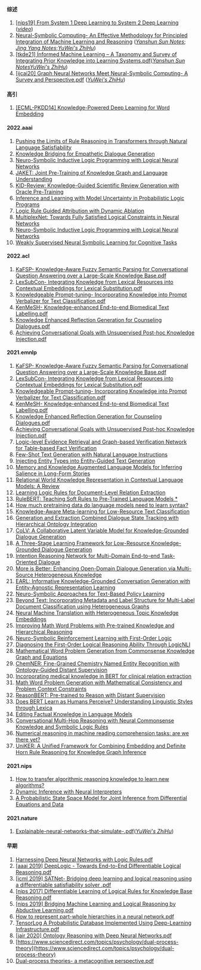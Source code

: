 
#### 综述
1. [[nips19] From System 1 Deep Learning to System 2 Deep Learning](http://www.iro.umontreal.ca/~bengioy/AAAI-9feb2020.pdf) ([_video_](https://www.bilibili.com/video/BV1JX4y1K7nZ))
2. [Neural-Symbolic Computing- An Effective Methodology for Principled Integration of Machine Learning and Reasoning](https://arxiv.org/abs/1905.06088v1) ([_Yanshun Sun Notes_](https://zhuanlan.zhihu.com/p/569194269); [_Jing Yang Notes_]();[_YuWei's ZhiHu_](https://zhuanlan.zhihu.com/p/552723425))
3. [[tkde21] Informed Machine Learning – A Taxonomy and Survey of Integrating Prior Knowledge into Learning Systems.pdf](https://github.com/ICTKC/MustReadPapers_DPC/files/6723067/tkde21.Informed.Machine.Learning.A.Taxonomy.and.Survey.of.Integrating.Prior.Knowledge.into.Learning.Systems.pdf)([_Yanshun Sun Notes_](https://zhuanlan.zhihu.com/p/568100411)[_YuWei's ZhiHu_](https://zhuanlan.zhihu.com/p/555493207))
4. [[ijcai20] Graph Neural Networks Meet Neural-Symbolic Computing- A Survey and Perspective.pdf](https://github.com/ICTKC/MustReadPapers_DPC/files/6682301/ijcai20.Graph.Neural.Networks.Meet.Neural-Symbolic.Computing-.A.Survey.and.Perspective.pdf) ([_YuWei's ZhiHu_](https://zhuanlan.zhihu.com/p/552721227))

#### 高引
1. [[ECML-PKDD14] Knowledge-Powered Deep Learning for Word Embedding](https://www.microsoft.com/en-us/research/publication/knowledge-powered-deep-learning-for-word-embedding/)

#### 2022.aaai
1. [Pushing the Limits of Rule Reasoning in Transformers through Natural Language Satisfiability](https://aaai-2022.virtualchair.net/poster_aaai11028)
2. [Knowledge Bridging for Empathetic Dialogue Generation](https://aaai-2022.virtualchair.net/poster_aaai8261)
3. [Neuro-Symbolic Inductive Logic Programming with Logical Neural Networks](https://aaai-2022.virtualchair.net/poster_aaai9950)
4. [JAKET: Joint Pre-Training of Knowledge Graph and Language Understanding](https://aaai-2022.virtualchair.net/poster_aaai4850)
5. [KID-Review: Knowledge-Guided Scientific Review Generation with Oracle Pre-Training](https://aaai-2022.virtualchair.net/poster_aaai4805)
6. [Inference and Learning with Model Uncertainty in Probabilistic Logic Programs](https://aaai-2022.virtualchair.net/poster_aaai3743)
7. [Logic Rule Guided Attribution with Dynamic Ablation](https://aaai-2022.virtualchair.net/poster_aaai6542)
8. [MultiplexNet: Towards Fully Satisfied Logical Constraints in Neural Networks](https://aaai-2022.virtualchair.net/poster_aaai2312)
9. [Neuro-Symbolic Inductive Logic Programming with Logical Neural Networks](https://aaai-2022.virtualchair.net/poster_aaai9950)
10. [Weakly Supervised Neural Symbolic Learning for Cognitive Tasks](https://aaai-2022.virtualchair.net/poster_aaai988)


#### 2022.acl
1. [KaFSP- Knowledge-Aware Fuzzy Semantic Parsing for Conversational Question Answering over a Large-Scale Knowledge Base.pdf](https://github.com/ICTKC/Papers_DPC/files/8860698/2022.acl-long.35KaFSP-.Knowledge-Aware.Fuzzy.Semantic.Parsing.for.Conversational.Question.Answering.over.a.Large-Scale.Knowledge.Base.pdf)
2. [LexSubCon- Integrating Knowledge from Lexical Resources into Contextual Embeddings for Lexical Substitution.pdf](https://github.com/ICTKC/Papers_DPC/files/8860699/2022.acl-long.87-abs.LexSubCon-.Integrating.Knowledge.from.Lexical.Resources.into.Contextual.Embeddings.for.Lexical.Substitution.pdf)
3. [Knowledgeable Prompt-tuning- Incorporating Knowledge into Prompt Verbalizer for Text Classification.pdf](https://github.com/ICTKC/Papers_DPC/files/8860700/2022.acl-long.158-Knowledgeable.Prompt-tuning-.Incorporating.Knowledge.into.Prompt.Verbalizer.for.Text.Classification.pdf)
4. [KenMeSH- Knowledge-enhanced End-to-end Biomedical Text Labelling.pdf](https://github.com/ICTKC/Papers_DPC/files/8860701/2022.acl-long.210-.KenMeSH-.Knowledge-enhanced.End-to-end.Biomedical.Text.Labelling.pdf)
5. [Knowledge Enhanced Reflection Generation for Counseling Dialogues.pdf](https://github.com/ICTKC/Papers_DPC/files/8860703/2022.acl-long.221-Knowledge.Enhanced.Reflection.Generation.for.Counseling.Dialogues.pdf)
6. [Achieving Conversational Goals with Unsupervised Post-hoc Knowledge Injection.pdf](https://github.com/ICTKC/Papers_DPC/files/8860704/2022.acl-long.224-Achieving.Conversational.Goals.with.Unsupervised.Post-hoc.Knowledge.Injection.pdf)



#### 2021.emnlp
1. [KaFSP- Knowledge-Aware Fuzzy Semantic Parsing for Conversational Question Answering over a Large-Scale Knowledge Base.pdf](https://github.com/ICTKC/Papers_DPC/files/8860698/2022.acl-long.35KaFSP-.Knowledge-Aware.Fuzzy.Semantic.Parsing.for.Conversational.Question.Answering.over.a.Large-Scale.Knowledge.Base.pdf)
2. [LexSubCon- Integrating Knowledge from Lexical Resources into Contextual Embeddings for Lexical Substitution.pdf](https://github.com/ICTKC/Papers_DPC/files/8860699/2022.acl-long.87-abs.LexSubCon-.Integrating.Knowledge.from.Lexical.Resources.into.Contextual.Embeddings.for.Lexical.Substitution.pdf)
3. [Knowledgeable Prompt-tuning- Incorporating Knowledge into Prompt Verbalizer for Text Classification.pdf](https://github.com/ICTKC/Papers_DPC/files/8860700/2022.acl-long.158-Knowledgeable.Prompt-tuning-.Incorporating.Knowledge.into.Prompt.Verbalizer.for.Text.Classification.pdf)
4. [KenMeSH- Knowledge-enhanced End-to-end Biomedical Text Labelling.pdf](https://github.com/ICTKC/Papers_DPC/files/8860701/2022.acl-long.210-.KenMeSH-.Knowledge-enhanced.End-to-end.Biomedical.Text.Labelling.pdf)
5. [Knowledge Enhanced Reflection Generation for Counseling Dialogues.pdf](https://github.com/ICTKC/Papers_DPC/files/8860703/2022.acl-long.221-Knowledge.Enhanced.Reflection.Generation.for.Counseling.Dialogues.pdf)
6. [Achieving Conversational Goals with Unsupervised Post-hoc Knowledge Injection.pdf](https://github.com/ICTKC/Papers_DPC/files/8860704/2022.acl-long.224-Achieving.Conversational.Goals.with.Unsupervised.Post-hoc.Knowledge.Injection.pdf)
7. [Logic-level Evidence Retrieval and Graph-based Verification Network for Table-based Fact Verification](https://aclanthology.org/2021.emnlp-main.16/)
8. [Few-Shot Text Generation with Natural Language Instructions](https://aclanthology.org/2021.emnlp-main.32/)
9. [Injecting Entity Types into Entity-Guided Text Generation](https://aclanthology.org/2021.emnlp-main.56/)
10. [Memory and Knowledge Augmented Language Models for Inferring Salience in Long-Form Stories](https://aclanthology.org/2021.emnlp-main.65/)
11. [Relational World Knowledge Representation in Contextual Language Models: A Review](https://aclanthology.org/2021.emnlp-main.81/)
12. [Learning Logic Rules for Document-Level Relation Extraction](https://aclanthology.org/2021.emnlp-main.95/)
13. [RuleBERT: Teaching Soft Rules to Pre-Trained Language Models *](https://aclanthology.org/2021.emnlp-main.110/)
14. [How much pretraining data do language models need to learn syntax?](https://aclanthology.org/2021.emnlp-main.118/)
15. [Knowledge-Aware Meta-learning for Low-Resource Text Classification](https://aclanthology.org/2021.emnlp-main.136/)
16. [Generation and Extraction Combined Dialogue State Tracking with Hierarchical Ontology Integration](https://aclanthology.org/2021.emnlp-main.171/)
17. [CoLV: A Collaborative Latent Variable Model for Knowledge-Grounded Dialogue Generation](https://aclanthology.org/2021.emnlp-main.172/)
18. [A Three-Stage Learning Framework for Low-Resource Knowledge-Grounded Dialogue Generation](https://aclanthology.org/2021.emnlp-main.173/)
19. [Intention Reasoning Network for Multi-Domain End-to-end Task-Oriented Dialogue](https://aclanthology.org/2021.emnlp-main.174/)
20. [More is Better: Enhancing Open-Domain Dialogue Generation via Multi-Source Heterogeneous Knowledge](https://aclanthology.org/2021.emnlp-main.175/)
21. [EARL: Informative Knowledge-Grounded Conversation Generation with Entity-Agnostic Representation Learning](https://aclanthology.org/2021.emnlp-main.184/)
22. [Neuro-Symbolic Approaches for Text-Based Policy Learning](https://aclanthology.org/2021.emnlp-main.245/)
23. [Beyond Text: Incorporating Metadata and Label Structure for Multi-Label Document Classification using Heterogeneous Graphs](https://aclanthology.org/2021.emnlp-main.253/)
24. [Neural Machine Translation with Heterogeneous Topic Knowledge Embeddings](https://aclanthology.org/2021.emnlp-main.256/)
25. [Improving Math Word Problems with Pre-trained Knowledge and Hierarchical Reasoning](https://aclanthology.org/2021.emnlp-main.272/)
26. [Neuro-Symbolic Reinforcement Learning with First-Order Logic](https://aclanthology.org/2021.emnlp-main.283/)
27. [Diagnosing the First-Order Logical Reasoning Ability Through LogicNLI](https://aclanthology.org/2021.emnlp-main.303/)
28. [Mathematical Word Problem Generation from Commonsense Knowledge Graph and Equations](https://aclanthology.org/2021.emnlp-main.348/)
29. [ChemNER: Fine-Grained Chemistry Named Entity Recognition with Ontology-Guided Distant Supervision](https://aclanthology.org/2021.emnlp-main.424/)
30. [Incorporating medical knowledge in BERT for clinical relation extraction](https://aclanthology.org/2021.emnlp-main.435/)
31. [Math Word Problem Generation with Mathematical Consistency and Problem Context Constraints](https://aclanthology.org/2021.emnlp-main.484/)
32. [ReasonBERT: Pre-trained to Reason with Distant Supervision](https://aclanthology.org/2021.emnlp-main.494/)
33. [Does BERT Learn as Humans Perceive? Understanding Linguistic Styles through Lexica](https://aclanthology.org/2021.emnlp-main.510/)
34. [Editing Factual Knowledge in Language Models](https://aclanthology.org/2021.emnlp-main.522/)
35. [Conversational Multi-Hop Reasoning with Neural Commonsense Knowledge and Symbolic Logic Rules](https://aclanthology.org/2021.emnlp-main.588/)
36. [Numerical reasoning in machine reading comprehension tasks: are we there yet?](https://aclanthology.org/2021.emnlp-main.759/)
37. [UniKER: A Unified Framework for Combining Embedding and Definite Horn Rule Reasoning for Knowledge Graph Inference](https://aclanthology.org/2021.emnlp-main.769/)


#### 2021.nips
1. [How to transfer algorithmic reasoning knowledge to learn new algorithms?](https://proceedings.neurips.cc/paper/2021/hash/a2802cade04644083dcde1c8c483ed9a-Abstract.html)
2. [Dynamic Inference with Neural Interpreters](https://proceedings.neurips.cc/paper/2021/hash/5b4e9aa703d0bfa11041debaa2d1b633-Abstract.html)
3. [A Probabilistic State Space Model for Joint Inference from Differential Equations and Data](https://proceedings.neurips.cc/paper/2021/hash/6734fa703f6633ab896eecbdfad8953a-Abstract.html)

#### 2021.nature
1. [Explainable-neural-networks-that-simulate-.pdf](https://github.com/ICTKC/Papers/files/9630319/Explainable-neural-networks-that-simulate-.pdf)([_YuWei's ZhiHu_](https://zhuanlan.zhihu.com/p/567137621))

#### 早期
1. [Harnessing Deep Neural Networks with Logic Rules.pdf](https://github.com/ICTKC/MustReadPapers_DPC/files/6682300/Harnessing.Deep.Neural.Networks.with.Logic.Rules.pdf)
2. [[aaai 2019] DeepLogic - Towards End-to-End Differentiable Logical Reasoning.pdf](https://github.com/ICTKC/MustReadPapers_DPC/files/6682314/aaai.2019.DeepLogic.-.Towards.End-to-End.Differentiable.Logical.Reasoning.pdf)
3. [[icml 2019] SATNet- Bridging deep learning and logical reasoning using a differentiable satisfiability solver .pdf](https://github.com/ICTKC/MustReadPapers_DPC/files/6682316/icml.2019.SATNet-.Bridging.deep.learning.and.logical.reasoning.using.a.differentiable.satisfiability.solver.pdf)
4. [[nips 2017] Differentiable Learning of Logical Rules for Knowledge Base Reasoning.pdf](https://github.com/ICTKC/MustReadPapers_DPC/files/6682318/nips.2017.Differentiable.Learning.of.Logical.Rules.for.Knowledge.Base.Reasoning.pdf)
5. [[nips 2019] Bridging Machine Learning and Logical Reasoning by Abductive Learning.pdf](https://github.com/ICTKC/MustReadPapers_DPC/files/6682319/nips.2019.Bridging.Machine.Learning.and.Logical.Reasoning.by.Abductive.Learning.pdf)
6. [How to represent part-whole hierarchies in a neural network.pdf](https://github.com/ICTKC/MustReadPapers_DPC/files/6682320/How.to.represent.part-whole.hierarchies.in.a.neural.network.pdf)
7. [TensorLog  A Probabilistic Database Implemented Using Deep-Learning Infrastructure.pdf](https://github.com/ICTKC/MustReadPapers_DPC/files/6682321/TensorLog.A.Probabilistic.Database.Implemented.Using.Deep-Learning.Infrastructure.pdf)
8. [[jair 2020] Ontology Reasoning with Deep Neural Networks.pdf](https://github.com/ICTKC/MustReadPapers_DPC/files/6682317/jair.2020.Ontology.Reasoning.with.Deep.Neural.Networks.pdf)
9. [https://www.sciencedirect.com/topics/psychology/dual-process-theory](https://www.sciencedirect.com/topics/psychology/dual-process-theory)
10. [Dual-process theories- a metacognitive perspective.pdf](https://github.com/ICTKC/MustReadPapers_DPC/files/6682304/Dual-process.theories-.a.metacognitive.perspective.pdf)
